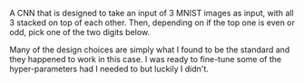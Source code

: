 A CNN that is designed to take an input of 3 MNIST images as input, with all 3 stacked on top of each other. Then, depending on if the top one is even or odd, pick one of the two digits below. 

Many of the design choices are simply what I found to be the standard and they happened to work in this case. I was ready to fine-tune some of the hyper-parameters had I needed to but luckily I didn't. 
